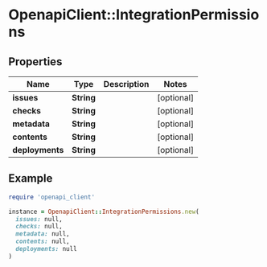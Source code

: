 # OpenapiClient::IntegrationPermissions

## Properties

| Name | Type | Description | Notes |
| ---- | ---- | ----------- | ----- |
| **issues** | **String** |  | [optional] |
| **checks** | **String** |  | [optional] |
| **metadata** | **String** |  | [optional] |
| **contents** | **String** |  | [optional] |
| **deployments** | **String** |  | [optional] |

## Example

```ruby
require 'openapi_client'

instance = OpenapiClient::IntegrationPermissions.new(
  issues: null,
  checks: null,
  metadata: null,
  contents: null,
  deployments: null
)
```

